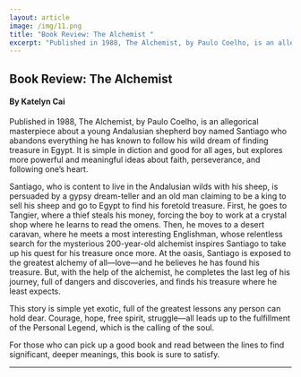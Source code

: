 ```yaml
---
layout: article
image: /img/11.png
title: "Book Review: The Alchemist "
excerpt: "Published in 1988, The Alchemist, by Paulo Coelho, is an allegorical masterpiece about a young Andalusian shepherd boy named Santiago who abandons everything he has known to follow his wild dream of finding treasure in Egypt. "
---
```


<h2>Book Review: The Alchemist </h2>
<h4>By Katelyn Cai</h4>
Published in 1988, The Alchemist, by Paulo Coelho, is an allegorical masterpiece about a young Andalusian shepherd boy named Santiago who abandons everything he has known to follow his wild dream of finding treasure in Egypt. It is simple in diction and good for all ages, but explores more powerful and meaningful ideas about faith, perseverance, and following one’s heart. 

Santiago, who is content to live in the Andalusian wilds with his sheep, is persuaded by a gypsy dream-teller and an old man claiming to be a king to sell his sheep and go to Egypt to find his foretold treasure. First, he goes to Tangier, where a thief steals his money, forcing the boy to work at a crystal shop where he learns to read the omens. Then, he moves to a desert caravan, where he meets a most interesting Englishman, whose relentless search for the mysterious 200-year-old alchemist inspires Santiago to take up his quest for his treasure once more. At the oasis, Santiago is exposed to the greatest alchemy of all—love—and he believes he has found his treasure. But, with the help of the alchemist, he completes the last leg of his journey, full of dangers and discoveries, and finds his treasure where he least expects. 

This story is simple yet exotic, full of the greatest lessons any person can hold dear. Courage, hope, free spirit, struggle—all leads up to the fulfillment of the Personal Legend, which is the calling of the soul. 

For those who can pick up a good book and read between the lines to find significant, deeper meanings, this book is sure to satisfy. 


<hr style="border-color:#7D7D7D;height:0.5px;">

